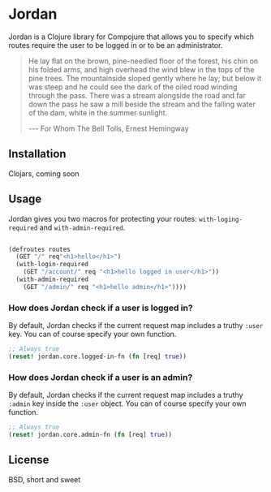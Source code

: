Jordan
======

Jordan is a Clojure library for Compojure that allows you to specify which
routes require the user to be logged in or to be an administrator.

> He lay flat on the brown, pine-needled floor of the forest, his chin on his
> folded arms, and high overhead the wind blew in the tops of the pine trees.
> The mountainside sloped gently where he lay; but below it was steep and he
> could see the dark of the oiled road winding through the pass. There was a
> stream alongside the road and far down the pass he saw a mill beside the
> stream and the falling water of the dam, white in the summer sunlight.
>
> --- For Whom The Bell Tolls, Ernest Hemingway

Installation
------------

Clojars, coming soon

Usage
-----

Jordan gives you two macros for protecting your routes: `with-loging-required`
and `with-admin-required`.

``` clojure

(defroutes routes
  (GET "/" req"<h1>hello</h1>")
  (with-login-required
    (GET "/account/" req "<h1>hello logged in user</h1>"))
  (with-admin-required
    (GET "/admin/" req "<h1>hello admin</h1>"))))

```

### How does Jordan check if a user is logged in?

By default, Jordan checks if the current request map includes a truthy `:user`
key.  You can of course specify your own function.

``` clojure
;; Always true
(reset! jordan.core.logged-in-fn (fn [req] true))
```

### How does Jordan check if a user is an admin?

By default, Jordan checks if the current request map includes a truthy `:admin`
key inside the `:user` object.  You can of course specify your own function.

``` clojure
;; Always true
(reset! jordan.core.admin-fn (fn [req] true))
```

License
-------

BSD, short and sweet
